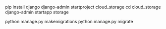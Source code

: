 pip install django
django-admin startproject cloud_storage
cd cloud_storage
django-admin startapp storage

python manage.py makemigrations
python manage.py migrate

